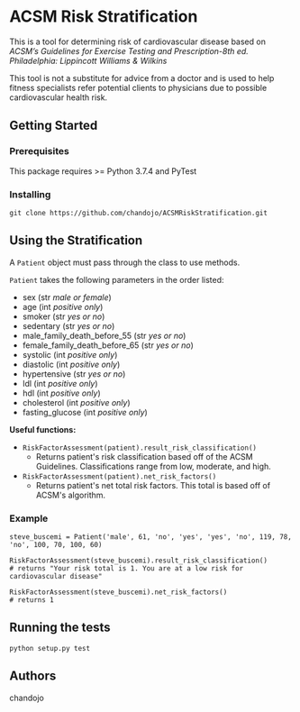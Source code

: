 # ACSM Risk Stratification

This is a tool for determining risk of cardiovascular disease based on *ACSM’s Guidelines for Exercise Testing and Prescription-8th ed. Philadelphia: Lippincott Williams & Wilkins*

This tool is not a substitute for advice from a doctor and is used to help fitness specialists refer potential clients to physicians due to possible cardiovascular health risk.

## Getting Started
### Prerequisites

This package requires >= Python 3.7.4 and PyTest

### Installing

```
git clone https://github.com/chandojo/ACSMRiskStratification.git
```

## Using the Stratification
A `Patient` object must pass through the class to use methods.

`Patient` takes the following parameters in the order listed:
- sex (str *male or female*)
- age (int *positive only*)
- smoker (str *yes or no*)
- sedentary (str *yes or no*)
- male_family_death_before_55 (str *yes or no*)
- female_family_death_before_65 (str *yes or no*)
- systolic (int *positive only*)
- diastolic (int *positive only*)
- hypertensive (str *yes or no*)
- ldl (int *positive only*)
- hdl (int *positive only*)
- cholesterol (int *positive only*)
- fasting_glucose (int *positive only*)

**Useful functions:**
- `RiskFactorAssessment(patient).result_risk_classification()`
  - Returns patient's risk classification based off of the ACSM Guidelines. Classifications range from low, moderate, and high.
- `RiskFactorAssessment(patient).net_risk_factors()`
  - Returns patient's net total risk factors. This total is based off of ACSM's algorithm.


### Example
```
steve_buscemi = Patient('male', 61, 'no', 'yes', 'yes', 'no', 119, 78, 'no', 100, 70, 100, 60)

RiskFactorAssessment(steve_buscemi).result_risk_classification()
# returns "Your risk total is 1. You are at a low risk for cardiovascular disease"

RiskFactorAssessment(steve_buscemi).net_risk_factors()
# returns 1

```

## Running the tests
```
python setup.py test
```

## Authors
chandojo
